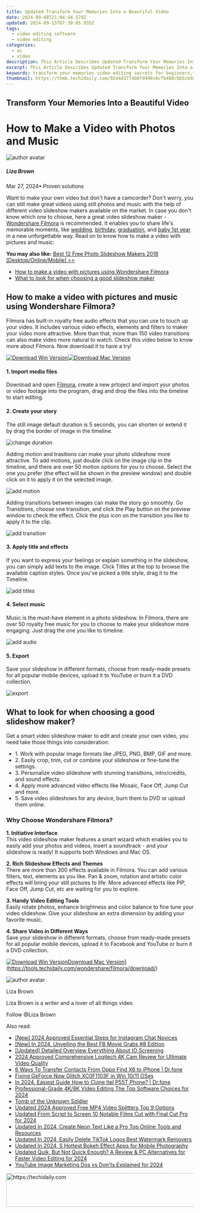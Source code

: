 ```yaml
---
title: Updated Transform Your Memories Into a Beautiful Video
date: 2024-09-08T21:04:44.579Z
updated: 2024-09-15T07:39:05.935Z
tags: 
  - video editing software
  - video editing
categories: 
  - ai
  - video
description: This Article Describes Updated Transform Your Memories Into a Beautiful Video
excerpt: This Article Describes Updated Transform Your Memories Into a Beautiful Video
keywords: transform your memories video editing secrets for beginners,transform your memories top rated video collage apps for iphone and ipad,transform your photos into a beautiful video 2023 tutorial,transform your memories into a captivating video,transform your media best online photo and video mashup creators,transform your memories best online photo and video collage apps,transform your memories into a beautiful video
thumbnail: https://thmb.techidaily.com/92d4d3774b8fd498c6cfb488cbb5cb9a7cceb0aea3bc2d6cdbbe36e4703b4b56.jpg
---
```


## Transform Your Memories Into a Beautiful Video

# How to Make a Video with Photos and Music

![author avatar](https://lh5.googleusercontent.com/-AIMmjowaFs4/AAAAAAAAAAI/AAAAAAAAABc/Y5UmwDaI7HU/s250-c-k/photo.jpg)

##### Liza Brown

 Mar 27, 2024• Proven solutions

Want to make your own video but don't have a camcorder? Don't worry, you can still make great videos using still photos and music with the help of different video slideshow makers available on the market. In case you don't know which one to choose, here a great video slideshow maker - [Wondershare Filmora](https://tools.techidaily.com/wondershare/filmora/download/) is recommended. It enables you to share life's memorable moments, like [wedding](https://tools.techidaily.com/wondershare/filmora/download/), [birthday,](https://tools.techidaily.com/wondershare/filmora/download/) [graduation](https://tools.techidaily.com/wondershare/filmora/download/), and [baby 1st year](https://tools.techidaily.com/wondershare/filmora/download/) in a new unforgettable way. Read on to know how to make a video with pictures and music:

**You may also like:** [Best 12 Free Photo Slideshow Makers 2018 \[Desktop/Online/Mobile\] >>](https://tools.techidaily.com/wondershare/filmora/download/)

* [How to make a video with pictures using Wondershare Filmora](#part1)
* [What to look for when choosing a good slideshow maker](#part2)

## How to make a video with pictures and music using Wondershare Filmora?

Filmora has built-in royalty free audio effects that you can use to touch up your video. It includes various video effects, elements and filters to maker your video more attractive. More than that, more than 150 video transitions can also make video more natural to watch. Check this video below to know more about Filmora. Now download it to have a try!

[![Download Win Version](https://images.wondershare.com/filmora/guide/download-btn-win.jpg)](https://tools.techidaily.com/wondershare/filmora/download/)[![Download Mac Version](https://images.wondershare.com/filmora/guide/download-btn-mac.jpg)](https://tools.techidaily.com/wondershare/filmora/download/)

#### 1\. Import media files

Download and open [Filmora](https://tools.techidaily.com/wondershare/filmora/download/), create a new prtoject and import your photos or video footage into the program, drag and drop the files into the timeline to start editing.

#### 2\. Create your story

The still image default duration is 5 seconds, you can shorten or extend it by drag the border of image in the timeline.

![change duration](https://images.wondershare.com/filmora/article-images/drag-slideshow-9.jpg)

Adding motion and trasitions can make your photo slideshow more attractive. To add motions, just double click on the image clip in the timeline, and there are over 50 motion options for you to choose. Select the one you prefer (the effect will be shown in the preview window) and double click on it to apply it on the selected image.

![add motion](https://images.wondershare.com/filmora/guide/apply-motions-to-overlays-win.jpg)

Adding transitions between images can make the story go smoothly. Go Transitions, choose one transition, and click the Play button on the preview window to check the effect. Click the plus icon on the transition you like to apply it to the clip.

![add transition](https://images.wondershare.com/filmora/article-images/add-transition-9.jpg)

#### 3\. Apply title and effects

If you want to express your feelings or explain something in the slideshow, you can simply add texts to the image. Click Titles at the top to browse the available caption styles. Once you've picked a title style, drag it to the Timeline.

![add titles](https://images.wondershare.com/filmora/article-images/add-titles-9.jpg)

#### 4\. Select music

Music is the must-have element in a photo slideshow. In Filmora, there are over 50 royalty free music for you to choose to make your slideshow more engaging. Just drag the one you like to timeline.

![add audio](https://images.wondershare.com/filmora/article-images/add-audio-9.jpg)

#### 5\. Export

Save your slideshow in different formats, choose from ready-made presets for all popular mobile devices, upload it to YouTube or burn it a DVD collection.

![export](https://images.wondershare.com/filmora/guide/export-9-win.jpg)

## What to look for when choosing a good slideshow maker?

Get a smart video slideshow maker to edit and create your own video, you need take those things into consideration:

* 1\. Work with popular image formats like JPEG, PNG, BMP, GIF and more.
* 2\. Easily crop, trim, cut or combine your slideshow or fine-tune the settings.
* 3\. Personalize video slideshow with stunning transitions, intro/credits, and sound effects.
* 4\. Apply more advanced video effects like Mosaic, Face Off, Jump Cut and more.
* 5\. Save video slideshows for any device, burn them to DVD or upload them online.

### Why Choose Wondershare Filmora?

**1\. Initiative Interface**  
This video slideshow maker features a smart wizard which enables you to easily add your photos and videos, insert a soundtrack - and your slideshow is ready! It supports both Windows and Mac OS.

**2\. Rich Slideshow Effects and Themes**  
There are more than 300 effects available in Filmora. You can add various filters, text, elements as you like. Pan & zoom, rotation and artistic color effects will bring your still pictures to life. More advanced effects like PIP, Face Off, Jump Cut, etc are waiting for you to explore.

**3\. Handy Video Editing Tools**  
Easily rotate photos, enhance brightness and color balance to fine tune your video slideshow. Give your slideshow an extra dimension by adding your favorite music.

**4\. Share Video in Different Ways**  
Save your slideshow in different formats, choose from ready-made presets for all popular mobile devices, upload it to Facebook and YouTube or burn it a DVD collection.

[![Download Win Version](https://images.wondershare.com/filmora/guide/download-btn-win.jpg)](https://tools.techidaily.com/wondershare/filmora/download/)[Download Mac Version](https://images.wondershare.com/filmora/guide/download-btn-mac.jpg)](https://tools.techidaily.com/wondershare/filmora/download/)

![author avatar](https://lh5.googleusercontent.com/-AIMmjowaFs4/AAAAAAAAAAI/AAAAAAAAABc/Y5UmwDaI7HU/s250-c-k/photo.jpg)

Liza Brown

Liza Brown is a writer and a lover of all things video.

Follow @Liza Brown

<ins class="adsbygoogle"
      style="display:block"
      data-ad-client="ca-pub-7571918770474297"
      data-ad-slot="8358498916"
      data-ad-format="auto"
      data-full-width-responsive="true"></ins>

<span class="atpl-alsoreadstyle">Also read:</span>
<div><ul>
<li><a href="https://instagram-videos.techidaily.com/new-2024-approved-essential-steps-for-instagram-chat-novices/"><u>[New] 2024 Approved Essential Steps for Instagram Chat Novices</u></a></li>
<li><a href="https://facebook-video-content.techidaily.com/new-in-2024-unveiling-the-best-fb-movie-grabs-8-edition/"><u>[New] In 2024, Unveiling the Best FB Movie Grabs #8 Edition</u></a></li>
<li><a href="https://video-capture.techidaily.com/updated-detailed-overview-everything-about-io-screening/"><u>[Updated] Detailed Overview Everything About IO Screening</u></a></li>
<li><a href="https://digital-screen-recording.techidaily.com/2024-approved-comprehensive-logitech-4k-cam-review-for-ultimate-video-quality/"><u>2024 Approved Comprehensive Logitech 4K Cam Review for Ultimate Video Quality</u></a></li>
<li><a href="https://blog-min.techidaily.com/6-ways-to-transfer-contacts-from-oppo-find-x6-to-iphone-drfone-by-drfone-transfer-from-android-transfer-from-android/"><u>6 Ways To Transfer Contacts From Oppo Find X6 to iPhone | Dr.fone</u></a></li>
<li><a href="https://win11-tips.techidaily.com/fixing-geforce-now-glitch-xc0f1103f-in-win-1011-oses/"><u>Fixing GeForce Now Glitch XC0F1103F in Win 10/11 OSes</u></a></li>
<li><a href="https://android-transfer.techidaily.com/in-2024-easiest-guide-how-to-clone-itel-p55t-phone-drfone-by-drfone-transfer-from-android-transfer-from-android/"><u>In 2024, Easiest Guide How to Clone Itel P55T Phone? | Dr.fone</u></a></li>
<li><a href="https://smart-video-editing.techidaily.com/professional-grade-4k8k-video-editing-the-top-software-choices-for-2024/"><u>Professional-Grade 4K/8K Video Editing The Top Software Choices for 2024</u></a></li>
<li><a href="https://win-dash.techidaily.com/tomb-of-the-unknown-soldier/"><u>Tomb of the Unknown Soldier</u></a></li>
<li><a href="https://smart-video-editing.techidaily.com/updated-2024-approved-free-mp4-video-splitters-top-9-options/"><u>Updated 2024 Approved Free MP4 Video Splitters Top 9 Options</u></a></li>
<li><a href="https://smart-video-editing.techidaily.com/updated-from-script-to-screen-10-notable-films-cut-with-final-cut-pro-for-2024/"><u>Updated From Script to Screen 10 Notable Films Cut with Final Cut Pro for 2024</u></a></li>
<li><a href="https://smart-video-editing.techidaily.com/updated-in-2024-create-neon-text-like-a-pro-top-online-tools-and-resources/"><u>Updated In 2024, Create Neon Text Like a Pro Top Online Tools and Resources</u></a></li>
<li><a href="https://smart-video-editing.techidaily.com/updated-in-2024-easily-delete-tiktok-logos-best-watermark-removers/"><u>Updated In 2024, Easily Delete TikTok Logos Best Watermark Removers</u></a></li>
<li><a href="https://smart-video-editing.techidaily.com/updated-in-2024-s-hottest-bokeh-effect-apps-for-mobile-photography/"><u>Updated In 2024, S Hottest Bokeh Effect Apps for Mobile Photography</u></a></li>
<li><a href="https://smart-video-editing.techidaily.com/updated-quik-but-not-quick-enough-a-review-and-pc-alternatives-for-faster-video-editing-for-2024/"><u>Updated Quik, But Not Quick Enough? A Review & PC Alternatives for Faster Video Editing for 2024</u></a></li>
<li><a href="https://youtube-lab.techidaily.com/be-image-marketing-dos-vs-donts-explained-for-2024/"><u>YouTube Image Marketing Dos vs Don'ts Explained for 2024</u></a></li>
</ul></div>

<!-- affiliate ads begin -->
<a href="https://ephamedtechinc.pxf.io/c/5597632/2135475/26400" target="_top" id="2135475">
  <img src="//a.impactradius-go.com/display-ad/26400-2135475" border="0" alt="https://techidaily.com" width="728" height="90"/>
</a>
<img height="0" width="0" src="https://ephamedtechinc.pxf.io/i/5597632/2135475/26400" style="position:absolute;visibility:hidden;" border="0" />
<!-- affiliate ads end -->

